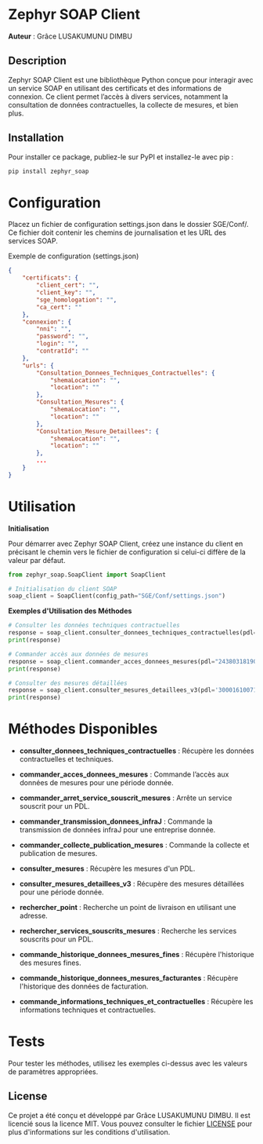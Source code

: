 # Zephyr SOAP Client

**Auteur** : Grâce LUSAKUMUNU DIMBU

## Description

Zephyr SOAP Client est une bibliothèque Python conçue pour interagir avec un service SOAP en utilisant des certificats et des informations de connexion. Ce client permet l’accès à divers services, notamment la consultation de données contractuelles, la collecte de mesures, et bien plus.

## Installation

Pour installer ce package, publiez-le sur PyPI et installez-le avec pip :

```bash
pip install zephyr_soap

```

# Configuration
Placez un fichier de configuration settings.json dans le dossier SGE/Conf/. Ce fichier doit contenir les chemins de journalisation et les URL des services SOAP.

Exemple de configuration (settings.json)
```json
{
    "certificats": {
        "client_cert": "",
        "client_key": "",
        "sge_homologation": "",
        "ca_cert": ""
    },
    "connexion": {
        "nni": "",
        "password": "",
        "login": "",
        "contratId": ""
    },
    "urls": {
        "Consultation_Donnees_Techniques_Contractuelles": {
            "shemaLocation": "",
            "location": ""
        },
        "Consultation_Mesures": {
            "shemaLocation": "",
            "location": ""
        },
        "Consultation_Mesure_Detaillees": {
            "shemaLocation": "",
            "location": ""
        },
        ...
    }
}

```

# Utilisation
**Initialisation**

Pour démarrer avec Zephyr SOAP Client, créez une instance du client en précisant le chemin vers le fichier de configuration si celui-ci diffère de la valeur par défaut.

```python
from zephyr_soap.SoapClient import SoapClient

# Initialisation du client SOAP
soap_client = SoapClient(config_path="SGE/Conf/settings.json")
```
**Exemples d'Utilisation des Méthodes**

```python
# Consulter les données techniques contractuelles
response = soap_client.consulter_donnees_techniques_contractuelles(pdl="98800007059999", autorisation_client=True)
print(response)

# Commander accès aux données de mesures
response = soap_client.commander_acces_donnees_mesures(pdl="24380318190106", date_debut="2024-10-31", date_fin="2026-10-30")
print(response)

# Consulter des mesures détaillées
response = soap_client.consulter_mesures_detaillees_v3(pdl='30001610071843', DateDebut="2024-01-29", DateFin="2024-01-30")
print(response)

```

# Méthodes Disponibles
- **consulter_donnees_techniques_contractuelles** : Récupère les données contractuelles et techniques.

- **commander_acces_donnees_mesures** : Commande l’accès aux données de mesures pour une période donnée.

- **commander_arret_service_souscrit_mesures** : Arrête un service souscrit pour un PDL.

- **commander_transmission_donnees_infraJ** : Commande la transmission de données infraJ pour une entreprise donnée.

- **commander_collecte_publication_mesures** : Commande la collecte et publication de mesures.

- **consulter_mesures** : Récupère les mesures d'un PDL.
- **consulter_mesures_detaillees_v3** : Récupère des mesures détaillées pour une période donnée.

- **rechercher_point** : Recherche un point de livraison en utilisant une adresse.

- **rechercher_services_souscrits_mesures** : Recherche les services souscrits pour un PDL.

- **commande_historique_donnees_mesures_fines** : Récupère l'historique des mesures fines.

- **commande_historique_donnees_mesures_facturantes** : Récupère l'historique des données de facturation.

- **commande_informations_techniques_et_contractuelles** : Récupère les informations techniques et contractuelles.

# Tests
Pour tester les méthodes, utilisez les exemples ci-dessus avec les valeurs de paramètres appropriées.


## License

Ce projet a été conçu et développé par Grâce LUSAKUMUNU DIMBU. Il est licencié sous la licence MIT. Vous pouvez consulter le fichier [LICENSE](LICENSE) pour plus d'informations sur les conditions d'utilisation.
